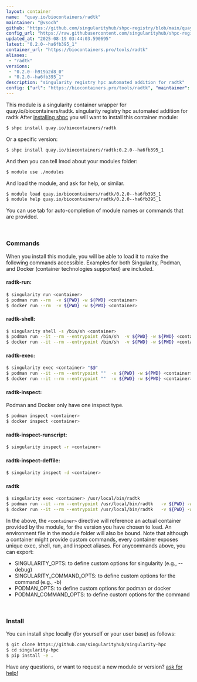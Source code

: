 ```yaml
---
layout: container
name:  "quay.io/biocontainers/radtk"
maintainer: "@vsoch"
github: "https://github.com/singularityhub/shpc-registry/blob/main/quay.io/biocontainers/radtk/container.yaml"
config_url: "https://raw.githubusercontent.com/singularityhub/shpc-registry/main/quay.io/biocontainers/radtk/container.yaml"
updated_at: "2025-08-19 03:44:03.590695"
latest: "0.2.0--ha6fb395_1"
container_url: "https://biocontainers.pro/tools/radtk"
aliases:
 - "radtk"
versions:
 - "0.2.0--h919a2d8_0"
 - "0.2.0--ha6fb395_1"
description: "singularity registry hpc automated addition for radtk"
config: {"url": "https://biocontainers.pro/tools/radtk", "maintainer": "@vsoch", "description": "singularity registry hpc automated addition for radtk", "latest": {"0.2.0--ha6fb395_1": "sha256:1942e79803789d32313723339fd063c220627a181b65adaac5a604660f4574a6"}, "tags": {"0.2.0--h919a2d8_0": "sha256:60862e78c43b8b9e353ac675974cbe88d5aaf131f2ce914af1d35f1efc91b5e4", "0.2.0--ha6fb395_1": "sha256:1942e79803789d32313723339fd063c220627a181b65adaac5a604660f4574a6"}, "docker": "quay.io/biocontainers/radtk", "aliases": {"radtk": "/usr/local/bin/radtk"}}
---
```


This module is a singularity container wrapper for quay.io/biocontainers/radtk.
singularity registry hpc automated addition for radtk
After [installing shpc](#install) you will want to install this container module:


```bash
$ shpc install quay.io/biocontainers/radtk
```

Or a specific version:

```bash
$ shpc install quay.io/biocontainers/radtk:0.2.0--ha6fb395_1
```

And then you can tell lmod about your modules folder:

```bash
$ module use ./modules
```

And load the module, and ask for help, or similar.

```bash
$ module load quay.io/biocontainers/radtk/0.2.0--ha6fb395_1
$ module help quay.io/biocontainers/radtk/0.2.0--ha6fb395_1
```

You can use tab for auto-completion of module names or commands that are provided.

<br>

### Commands

When you install this module, you will be able to load it to make the following commands accessible.
Examples for both Singularity, Podman, and Docker (container technologies supported) are included.

#### radtk-run:

```bash
$ singularity run <container>
$ podman run --rm  -v ${PWD} -w ${PWD} <container>
$ docker run --rm  -v ${PWD} -w ${PWD} <container>
```

#### radtk-shell:

```bash
$ singularity shell -s /bin/sh <container>
$ podman run --it --rm --entrypoint /bin/sh  -v ${PWD} -w ${PWD} <container>
$ docker run --it --rm --entrypoint /bin/sh  -v ${PWD} -w ${PWD} <container>
```

#### radtk-exec:

```bash
$ singularity exec <container> "$@"
$ podman run --it --rm --entrypoint ""  -v ${PWD} -w ${PWD} <container> "$@"
$ docker run --it --rm --entrypoint ""  -v ${PWD} -w ${PWD} <container> "$@"
```

#### radtk-inspect:

Podman and Docker only have one inspect type.

```bash
$ podman inspect <container>
$ docker inspect <container>
```

#### radtk-inspect-runscript:

```bash
$ singularity inspect -r <container>
```

#### radtk-inspect-deffile:

```bash
$ singularity inspect -d <container>
```


#### radtk

```bash
$ singularity exec <container> /usr/local/bin/radtk
$ podman run --it --rm --entrypoint /usr/local/bin/radtk   -v ${PWD} -w ${PWD} <container> -c " $@"
$ docker run --it --rm --entrypoint /usr/local/bin/radtk   -v ${PWD} -w ${PWD} <container> -c " $@"
```



In the above, the `<container>` directive will reference an actual container provided
by the module, for the version you have chosen to load. An environment file in the
module folder will also be bound. Note that although a container
might provide custom commands, every container exposes unique exec, shell, run, and
inspect aliases. For anycommands above, you can export:

 - SINGULARITY_OPTS: to define custom options for singularity (e.g., --debug)
 - SINGULARITY_COMMAND_OPTS: to define custom options for the command (e.g., -b)
 - PODMAN_OPTS: to define custom options for podman or docker
 - PODMAN_COMMAND_OPTS: to define custom options for the command

<br>

### Install

You can install shpc locally (for yourself or your user base) as follows:

```bash
$ git clone https://github.com/singularityhub/singularity-hpc
$ cd singularity-hpc
$ pip install -e .
```

Have any questions, or want to request a new module or version? [ask for help!](https://github.com/singularityhub/singularity-hpc/issues)